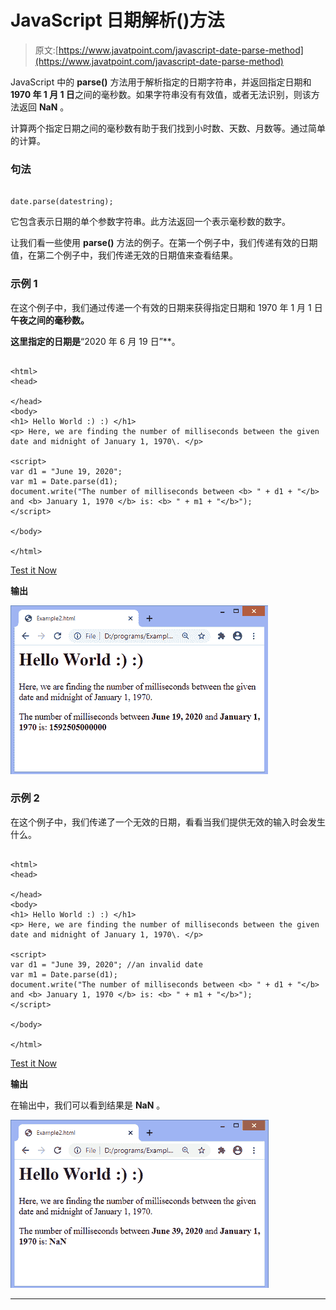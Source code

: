 # JavaScript 日期解析()方法

> 原文:[https://www.javatpoint.com/javascript-date-parse-method](https://www.javatpoint.com/javascript-date-parse-method)

JavaScript 中的 **parse()** 方法用于解析指定的日期字符串，并返回指定日期和**1970 年 1 月 1 日**之间的毫秒数。如果字符串没有有效值，或者无法识别，则该方法返回 **NaN** 。

计算两个指定日期之间的毫秒数有助于我们找到小时数、天数、月数等。通过简单的计算。

### 句法

```

date.parse(datestring);

```

它包含表示日期的单个参数字符串。此方法返回一个表示毫秒数的数字。

让我们看一些使用 **parse()** 方法的例子。在第一个例子中，我们传递有效的日期值，在第二个例子中，我们传递无效的日期值来查看结果。

### 示例 1

在这个例子中，我们通过传递一个有效的日期来获得指定日期和 1970 年 1 月 1 日**午夜之间的毫秒数。**

 **这里指定的日期是**“2020 年 6 月 19 日”**。

```

<html>
<head>

</head>
<body>
<h1> Hello World :) :) </h1>
<p> Here, we are finding the number of milliseconds between the given date and midnight of January 1, 1970\. </p>

<script>
var d1 = "June 19, 2020";
var m1 = Date.parse(d1);
document.write("The number of milliseconds between <b> " + d1 + "</b> and <b> January 1, 1970 </b> is: <b> " + m1 + "</b>");
</script>

</body>

</html>

```

[Test it Now](https://www.javatpoint.com/oprweb/test.jsp?filename=javascript-date-parse-method1)

**输出**

![JavaScript date parse() method](img/6acb235131cc3c5c5d510a0749eed190.png)

### 示例 2

在这个例子中，我们传递了一个无效的日期，看看当我们提供无效的输入时会发生什么。

```

<html>
<head>

</head>
<body>
<h1> Hello World :) :) </h1>
<p> Here, we are finding the number of milliseconds between the given date and midnight of January 1, 1970\. </p>

<script>
var d1 = "June 39, 2020"; //an invalid date
var m1 = Date.parse(d1);
document.write("The number of milliseconds between <b> " + d1 + "</b> and <b> January 1, 1970 </b> is: <b> " + m1 + "</b>");
</script>

</body>

</html>

```

[Test it Now](https://www.javatpoint.com/oprweb/test.jsp?filename=javascript-date-parse-method2)

**输出**

在输出中，我们可以看到结果是 **NaN** 。

![JavaScript date parse() method](img/19d2f0f499df25cbbf57436a3a7f0496.png)

* * ***
